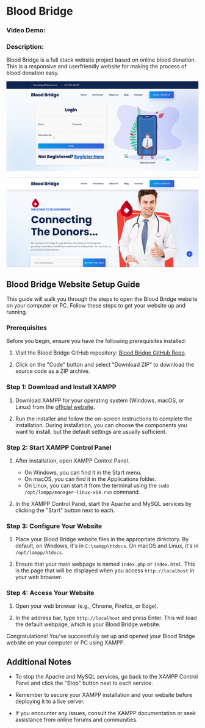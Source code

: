 # Blood Bridge

### Video Demo:

### Description:

Blood Bridge is a full stack website project based on online blood donation. This is a responsive and userfriendly website for making the process of blood donation easy.

![Login Page](./assets/images/sc1.png)

![Home Page](./assets/images/sc2.png)

## Blood Bridge Website Setup Guide

This guide will walk you through the steps to open the Blood Bridge website on your computer or PC. Follow these steps to get your website up and running.

### Prerequisites

Before you begin, ensure you have the following prerequisites installed:

1. Visit the Blood Bridge GitHub repository: [Blood Bridge GitHub Repo](https://github.com/qaidjoharj53/Blood-Bridge).

2. Click on the "Code" button and select "Download ZIP" to download the source code as a ZIP archive.

### Step 1: Download and Install XAMPP

1. Download XAMPP for your operating system (Windows, macOS, or Linux) from the [official website](https://www.apachefriends.org/index.html).

2. Run the installer and follow the on-screen instructions to complete the installation. During installation, you can choose the components you want to install, but the default settings are usually sufficient.

### Step 2: Start XAMPP Control Panel

1. After installation, open XAMPP Control Panel.

    - On Windows, you can find it in the Start menu.
    - On macOS, you can find it in the Applications folder.
    - On Linux, you can start it from the terminal using the `sudo /opt/lampp/manager-linux-x64.run` command.

2. In the XAMPP Control Panel, start the Apache and MySQL services by clicking the "Start" button next to each.

### Step 3: Configure Your Website

1. Place your Blood Bridge website files in the appropriate directory. By default, on Windows, it's in `C:\xampp\htdocs`. On macOS and Linux, it's in `/opt/lampp/htdocs`.

2. Ensure that your main webpage is named `index.php` or `index.html`. This is the page that will be displayed when you access `http://localhost` in your web browser.

### Step 4: Access Your Website

1. Open your web browser (e.g., Chrome, Firefox, or Edge).

2. In the address bar, type `http://localhost` and press Enter. This will load the default webpage, which is your Blood Bridge website.

Congratulations! You've successfully set up and opened your Blood Bridge website on your computer or PC using XAMPP.

## Additional Notes

-   To stop the Apache and MySQL services, go back to the XAMPP Control Panel and click the "Stop" button next to each service.

-   Remember to secure your XAMPP installation and your website before deploying it to a live server.

-   If you encounter any issues, consult the XAMPP documentation or seek assistance from online forums and communities.
